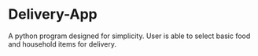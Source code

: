 # Delivery-App
A python program designed for simplicity. User is able to select basic food and household items for delivery. 
